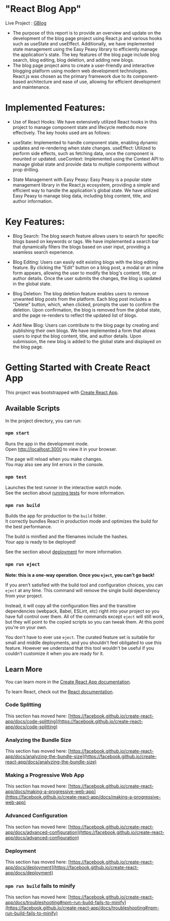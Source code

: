 # "React Blog App"
Live Project : <a href="https://thunderous-narwhal-c4c413.netlify.app/"> GBlog </a> <br>

* The purpose of this report is to provide an overview and update on the development of the blog page project using React.js and various hooks such as useState and useEffect. Additionally, we have implemented state management using the Easy Peasy library to efficiently manage the application's state. The key features of the blog page include blog search, blog editing, blog deletion, and adding new blogs.
* The blog page project aims to create a user-friendly and interactive blogging platform using modern web development technologies. React.js was chosen as the primary framework due to its component-based architecture and ease of use, allowing for efficient development and maintenance.

# Implemented Features:

* Use of React Hooks:
We have extensively utilized React hooks in this project to manage component state and lifecycle methods more effectively. The key hooks used are as follows:

* useState: Implemented to handle component state, enabling dynamic updates and re-rendering when state changes.
useEffect: Utilized to perform side effects, such as fetching data, once the component is mounted or updated.
useContext: Implemented using the Context API to manage global state and provide data to multiple components without prop drilling.
* State Management with Easy Peasy:
Easy Peasy is a popular state management library in the React.js ecosystem, providing a simple and efficient way to handle the application's global state. We have utilized Easy Peasy to manage blog data, including blog content, title, and author information.

# Key Features:
* Blog Search:
The blog search feature allows users to search for specific blogs based on keywords or tags. We have implemented a search bar that dynamically filters the blogs based on user input, providing a seamless search experience.

* Blog Editing:
Users can easily edit existing blogs with the blog editing feature. By clicking the "Edit" button on a blog post, a modal or an inline form appears, allowing the user to modify the blog's content, title, or author details. Once the user submits the changes, the blog is updated in the global state.

* Blog Deletion:
The blog deletion feature enables users to remove unwanted blog posts from the platform. Each blog post includes a "Delete" button, which, when clicked, prompts the user to confirm the deletion. Upon confirmation, the blog is removed from the global state, and the page re-renders to reflect the updated list of blogs.

* Add New Blog:
Users can contribute to the blog page by creating and publishing their own blogs. We have implemented a form that allows users to input the blog content, title, and author details. Upon submission, the new blog is added to the global state and displayed on the blog page.
# Getting Started with Create React App

This project was bootstrapped with [Create React App](https://github.com/facebook/create-react-app).

## Available Scripts

In the project directory, you can run:

### `npm start`

Runs the app in the development mode.\
Open [http://localhost:3000](http://localhost:3000) to view it in your browser.

The page will reload when you make changes.\
You may also see any lint errors in the console.

### `npm test`

Launches the test runner in the interactive watch mode.\
See the section about [running tests](https://facebook.github.io/create-react-app/docs/running-tests) for more information.

### `npm run build`

Builds the app for production to the `build` folder.\
It correctly bundles React in production mode and optimizes the build for the best performance.

The build is minified and the filenames include the hashes.\
Your app is ready to be deployed!

See the section about [deployment](https://facebook.github.io/create-react-app/docs/deployment) for more information.

### `npm run eject`

**Note: this is a one-way operation. Once you `eject`, you can't go back!**

If you aren't satisfied with the build tool and configuration choices, you can `eject` at any time. This command will remove the single build dependency from your project.

Instead, it will copy all the configuration files and the transitive dependencies (webpack, Babel, ESLint, etc) right into your project so you have full control over them. All of the commands except `eject` will still work, but they will point to the copied scripts so you can tweak them. At this point you're on your own.

You don't have to ever use `eject`. The curated feature set is suitable for small and middle deployments, and you shouldn't feel obligated to use this feature. However we understand that this tool wouldn't be useful if you couldn't customize it when you are ready for it.

## Learn More

You can learn more in the [Create React App documentation](https://facebook.github.io/create-react-app/docs/getting-started).

To learn React, check out the [React documentation](https://reactjs.org/).

### Code Splitting

This section has moved here: [https://facebook.github.io/create-react-app/docs/code-splitting](https://facebook.github.io/create-react-app/docs/code-splitting)

### Analyzing the Bundle Size

This section has moved here: [https://facebook.github.io/create-react-app/docs/analyzing-the-bundle-size](https://facebook.github.io/create-react-app/docs/analyzing-the-bundle-size)

### Making a Progressive Web App

This section has moved here: [https://facebook.github.io/create-react-app/docs/making-a-progressive-web-app](https://facebook.github.io/create-react-app/docs/making-a-progressive-web-app)

### Advanced Configuration

This section has moved here: [https://facebook.github.io/create-react-app/docs/advanced-configuration](https://facebook.github.io/create-react-app/docs/advanced-configuration)

### Deployment

This section has moved here: [https://facebook.github.io/create-react-app/docs/deployment](https://facebook.github.io/create-react-app/docs/deployment)

### `npm run build` fails to minify

This section has moved here: [https://facebook.github.io/create-react-app/docs/troubleshooting#npm-run-build-fails-to-minify](https://facebook.github.io/create-react-app/docs/troubleshooting#npm-run-build-fails-to-minify)
